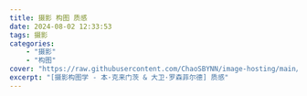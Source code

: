 ```yaml
---
title: 摄影 构图 质感
date: 2024-08-02 12:33:53
tags: 摄影
categories:
    - "摄影"
    - "构图"
cover: "https://raw.githubusercontent.com/ChaoSBYNN/image-hosting/main/photography/lens.webp"
excerpt: "[摄影构图学 - 本·克来门茨 & 大卫·罗森菲尔德] 质感"
---
```

